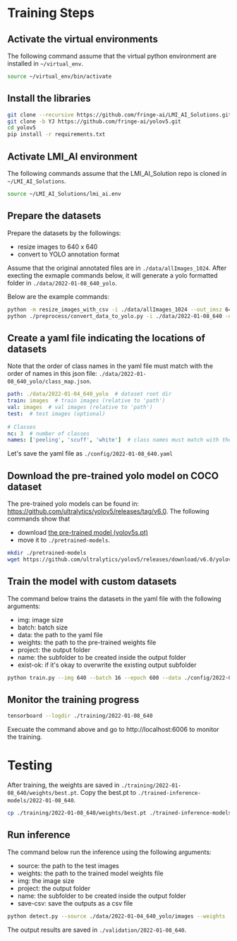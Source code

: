 # Training Steps
## Activate the virtual environments
The following command assume that the virtual python environment are installed in `~/virtual_env`.

```bash
source ~/virtual_env/bin/activate
```
## Install the libraries

```bash
git clone --recursive https://github.com/fringe-ai/LMI_AI_Solutions.git
git clone -b YJ https://github.com/fringe-ai/yolov5.git
cd yolov5
pip install -r requirements.txt
```
## Activate LMI_AI environment
The following commands assume that the LMI_AI_Solution repo is cloned in `~/LMI_AI_Solutions`.

```bash
source ~/LMI_AI_Solutions/lmi_ai.env
```

## Prepare the datasets
Prepare the datasets by the followings:
- resize images to 640 x 640
- convert to YOLO annotation format

Assume that the original annotated files are in `./data/allImages_1024`. After execting the exmaple commands below, it will generate a yolo formatted folder in `./data/2022-01-08_640_yolo`.

Below are the example commands:
```bash
python -m resize_images_with_csv -i ./data/allImages_1024 --out_imsz 640,640 -o ./data/2022-01-08_640
python ./preprocess/convert_data_to_yolo.py -i ./data/2022-01-08_640 -o ./data/2022-01-08_640_yolo
```

## Create a yaml file indicating the locations of datasets
Note that the order of class names in the yaml file must match with the order of names in this json file: `./data/2022-01-08_640_yolo/class_map.json`.
```yaml
path: ./data/2022-01-04_640_yolo  # dataset root dir
train: images  # train images (relative to 'path')
val: images  # val images (relative to 'path')
test:  # test images (optional)
 
# Classes
nc: 3  # number of classes
names: ['peeling', 'scuff', 'white']  # class names must match with the names in class_map.json
```
Let's save the yaml file as `./config/2022-01-08_640.yaml`

## Download the pre-trained yolo model on COCO dataset
The pre-trained yolo models can be found in: https://github.com/ultralytics/yolov5/releases/tag/v6.0. 
The following commands show that 
- download [the pre-trained model (yolov5s.pt)](https://github.com/ultralytics/yolov5/releases/download/v6.0/yolov5s.pt)
- move it to `./pretrained-models`.

```bash
mkdir ./pretrained-models
wget https://github.com/ultralytics/yolov5/releases/download/v6.0/yolov5s.pt -P ./pretrained-models
```

## Train the model with custom datasets
The command below trains the datasets in the yaml file with the following arguments:
- img: image size
- batch: batch size
- data: the path to the yaml file
- weights: the path to the pre-trained weights file
- project: the output folder
- name: the subfolder to be created inside the output folder
- exist-ok: if it's okay to overwrite the existing output subfolder

```bash
python train.py --img 640 --batch 16 --epoch 600 --data ./config/2022-01-08_640.yaml --weights ./pretrained-models/yolov5s.pt --project ./training --name 2022-01-08_640 --exist-ok
```

## Monitor the training progress
```bash
tensorboard --logdir ./training/2022-01-08_640
```
Execuate the command above and go to http://localhost:6006 to monitor the training.



# Testing
After training, the weights are saved in `./training/2022-01-08_640/weights/best.pt`. Copy the best.pt to `./trained-inference-models/2022-01-08_640`.

```bash
cp ./training/2022-01-08_640/weights/best.pt ./trained-inference-models/2022-01-08_640
```

## Run inference
The command below run the inference using the following arguments:
- source: the path to the test images
- weights: the path to the trained model weights file
- img: the image size
- project: the output folder
- name: the subfolder to be created inside the output folder
- save-csv: save the outputs as a csv file

```bash
python detect.py --source ./data/2022-01-04_640_yolo/images --weights ./trained-inference-models/2022-01-05_640/best.pt --img 640 --project ./validation --name 2022-01-08_640 --save-csv
```
The output results are saved in `./validation/2022-01-08_640`.

